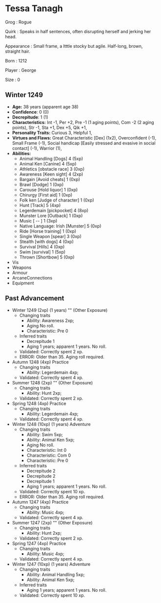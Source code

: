# Tessa Tanagh

Grog
: Rogue

Quirk
: Speaks in half sentences, often disrupting herself and jerking her head.

Appearance
: Small frame, a ltttle stocky but agile.  Half-long, brown, straight hair.

Born
: 1212

Player
: George

Size
: 0

## Winter 1249

+ **Age:** 38 years (apparent age 38)
+ **Confidence**: 0 (0)
+ **Decrepitude**: 1 (1)
+ **Characteristics:** 
Int -1, 
Per +2, 
Pre -1 (1 aging points), 
Com -2 (2 aging points), 
Str -1, 
Sta +1, 
Dex +5, 
Qik +1, 
+ **Personality Traits:** 
Curious 3, 
Helpful 1, 
+ **Virtues and Flaws:** 
Great Characteristic [Dex] (1x2), 
Overconfident (-1), 
Small Frame (-1), 
Social handicap [Easily stressed and evasive in social contact] (-1), 
Warrior (1), 
+ **Abilities:**
    + Animal Handling [Dogs] 4 (5xp)
    + Animal Ken [Canine] 4 (5xp)
    + Athletics [obstacle race] 3 (0xp)
    + Awareness [Keen sight] 4 (2xp)
    + Bargain [Avoid cheats] 1 (0xp)
    + Brawl [Dodge] 1 (0xp)
    + Carouse [Hold liquor] 1 (0xp)
    + Chirurgy [First aid] 1 (0xp)
    + Folk ken [Judge of character] 1 (0xp)
    + Hunt [Track] 5 (4xp)
    + Legerdemain [pickpocket] 4 (8xp)
    + Munster Lore [Outback] 1 (0xp)
    + Music [  --  ] 1 (3xp)
    + Native Language: Irish [Munster] 5 (0xp)
    + Ride [Horse training] 1 (0xp)
    + Single Weapon [spear] 3 (0xp)
    + Stealth [with dogs] 4 (0xp)
    + Survival [Hills] 4 (0xp)
    + Swim [survival] 1 (5xp)
    + Thrown [Shortbow] 5 (0xp)
+ Vis
+ Weapons
+ Armour
+ ArcaneConnections
+ Equipment


## Past Advancement

+ Winter 1249 (2xp) (1 years) "" (Other Exposure)
    + Changing traits
        + Ability: Awareness 2xp; 
        + Aging  No roll. 
        + Characteristic: Pre 0
    + Inferred traits
        + Decrepitude 1
        + Aging 1 years; apparent 1 years. No roll. 
    + Validated: Correctly spent 2 xp.
    + ERROR: Older than 35. Aging roll required.
+ Autumn 1248 (4xp) Practice
    + Changing traits
        + Ability: Legerdemain 4xp; 
    + Validated: Correctly spent 4 xp.
+ Summer 1248 (2xp) "" (Other Exposure)
    + Changing traits
        + Ability: Hunt 2xp; 
    + Validated: Correctly spent 2 xp.
+ Spring 1248 (4xp) Practice
    + Changing traits
        + Ability: Legerdemain 4xp; 
    + Validated: Correctly spent 4 xp.
+ Winter 1248 (10xp) (1 years) Adventure
    + Changing traits
        + Ability: Swim 5xp; 
        + Ability: Animal Ken 5xp; 
        + Aging  No roll. 
        + Characteristic: Int 0
        + Characteristic: Com 0
        + Characteristic: Pre 0
    + Inferred traits
        + Decrepitude 2
        + Decrepitude 2
        + Decrepitude 1
        + Aging 1 years; apparent 1 years. No roll. 
    + Validated: Correctly spent 10 xp.
    + ERROR: Older than 35. Aging roll required.
+ Autumn 1247 (4xp) Practice
    + Changing traits
        + Ability: Music 4xp; 
    + Validated: Correctly spent 4 xp.
+ Summer 1247 (2xp) "" (Other Exposure)
    + Changing traits
        + Ability: Hunt 2xp; 
    + Validated: Correctly spent 2 xp.
+ Spring 1247 (4xp) Practice
    + Changing traits
        + Ability: Music 4xp; 
    + Validated: Correctly spent 4 xp.
+ Winter 1247 (10xp) (1 years) Adventure
    + Changing traits
        + Ability: Animal Handling 5xp; 
        + Ability: Animal Ken 5xp; 
    + Inferred traits
        + Aging 1 years; apparent 1 years. No roll. 
    + Validated: Correctly spent 10 xp.

